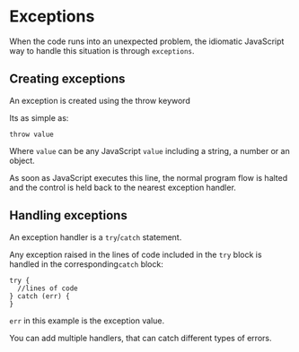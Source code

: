# Exceptions

When the code runs into an unexpected problem, the idiomatic JavaScript way to handle this situation is through ```exceptions```.

## Creating exceptions

An exception is created using the throw keyword

Its as simple as:

```
throw value
```

Where ```value``` can be any JavaScript ```value``` including a string, a number or an object.

As soon as JavaScript executes this line, the normal program flow is halted and the control is held back to the nearest exception handler.

## Handling exceptions

An exception handler is a ```try```/```catch``` statement.

Any exception raised in the lines of code included in the ```try``` block is handled in the corresponding```catch``` block:
```
try {
  //lines of code
} catch (err) {
}
```
```err``` in this example is the exception value.

You can add multiple handlers, that can catch different types of errors.
